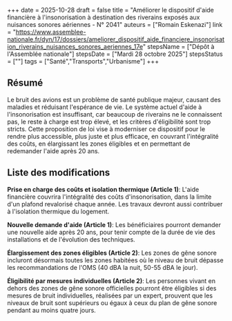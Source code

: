 +++
date = 2025-10-28
draft = false
title = "Améliorer le dispositif d'aide financière à l'insonorisation à destination des riverains exposés aux nuisances sonores aériennes - N° 2041"
auteurs = ["Romain Eskenazi"]
link = "https://www.assemblee-nationale.fr/dyn/17/dossiers/ameliorer_dispositif_aide_financiere_insonorisation_riverains_nuisances_sonores_aeriennes_17e"
stepsName = ["Dépôt à l'Assemblée nationale"]
stepsDate = ["Mardi 28 octobre 2025"]
stepsStatus = [""]
tags = ["Santé","Transports","Urbanisme"]
+++

## Résumé

Le bruit des avions est un problème de santé publique majeur, causant des maladies et réduisant l'espérance de vie. Le système actuel d'aide à l'insonorisation est insuffisant, car beaucoup de riverains ne le connaissent pas, le reste à charge est trop élevé, et les critères d'éligibilité sont trop stricts. Cette proposition de loi vise à moderniser ce dispositif pour le rendre plus accessible, plus juste et plus efficace, en couvrant l'intégralité des coûts, en élargissant les zones éligibles et en permettant de redemander l'aide après 20 ans.

## Liste des modifications

**Prise en charge des coûts et isolation thermique (Article 1)**: L'aide financière couvrira l'intégralité des coûts d'insonorisation, dans la limite d'un plafond revalorisé chaque année. Les travaux devront aussi contribuer à l'isolation thermique du logement.

**Nouvelle demande d'aide (Article 1)**: Les bénéficiaires pourront demander une nouvelle aide après 20 ans, pour tenir compte de la durée de vie des installations et de l'évolution des techniques.

**Élargissement des zones éligibles (Article 2)**: Les zones de gêne sonore incluront désormais toutes les zones habitées où le niveau de bruit dépasse les recommandations de l'OMS (40 dBA la nuit, 50-55 dBA le jour).

**Éligibilité par mesures individuelles (Article 2)**: Les personnes vivant en dehors des zones de gêne sonore officielles pourront être éligibles si des mesures de bruit individuelles, réalisées par un expert, prouvent que les niveaux de bruit sont supérieurs ou égaux à ceux du plan de gêne sonore pendant au moins quatre jours.
